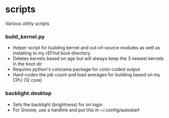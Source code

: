 # scripts
Various utility scripts

### build_kernel.py
- Helper script for building kernel and out-of-source modules as well as installing to
  my rEFInd boot directory
- Deletes kernels based on age but will always keep the 3 newest kernels in the boot dir
- Requires python's colorama package for color-coded output
- Hard-codes the job count and load averages for building based on my CPU (12 core)

### backlight.desktop
- Sets the backlight (brightness) for on login
- For Gnome, use a hardlink and put this in ~/.config/autostart

